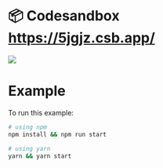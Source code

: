 # 📦 Codesandbox https://5jgjz.csb.app/ 

![](https://github.com/react-spring/react-postprocessing/blob/master/examples/take-control/screenshot.jpg?raw=true)

# Example
To run this example:

```bash
# using npm
npm install && npm run start

# using yarn
yarn && yarn start
```
